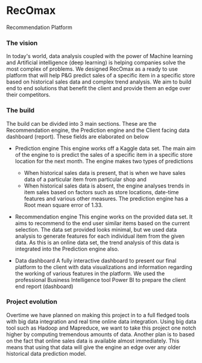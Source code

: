 # RecOmax
Recommendation Platform


### The vision
In today's world, data analysis coupled with the power of Machine learning and Artificial intelligence (deep learning) is helping companies solve the most complex of problems. We designed RecOmax as a ready to use platform that will help P&G predict sales of a specific item in a specific store based on historical sales data and complex trend analysis. We aim to build end to end solutions that benefit the client and provide them an edge over their competitors.


### The build
The build can be divided into 3 main sections. These are the Recommendation engine, the Prediction engine and the Client facing data dashboard (report). These fields are elaborated on below

* Prediction engine
This engine works off a Kaggle data set. The main aim of the engine to is predict the sales of a specific item in a specific store location for the next month. The engine makes two types of predictions
    - When historical sales data is present, that is when we have sales data of a particular item from particular shop and
    - When historical sales data is absent, the engine analyses trends in item sales based on factors such as store locations, date-time features and various other measures.
The prediction engine has a Root mean square error of 1.33.

* Recommendation engine
This engine works on the provided data set. It aims to recommend to the end user similar items based on the current selection. The data set provided looks minimal, but we used data analysis to generate features for each individual item from the given data. As this is an online data set, the trend analysis of this data is integrated into the Prediction engine also.

* Data dashboard
A fully interactive dashboard to present our final platform to the client with data visualizations and information regarding the working of various features in the platform. We used the professional Business Intelligence tool Power BI to prepare the client end report (dashboard)

### Project evolution
Overtime we have planned on making this project in to a full fledged tools with big data integration and real time online data integration. Using big data tool such as Hadoop and Mapreduce, we want to take this project one notch higher by computing tremendous amounts of data. Another plan is to based on the fact that online sales data is available almost immediately. This means that using that data will give the engine an edge over any older historical data prediction model.